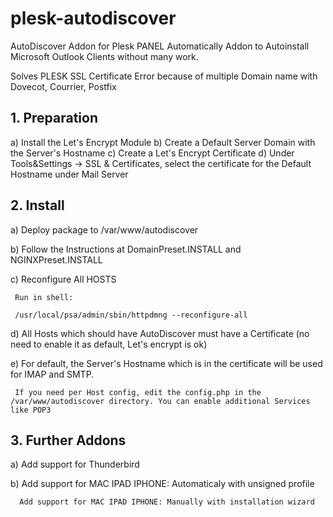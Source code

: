 # plesk-autodiscover
AutoDiscover Addon for Plesk PANEL
Automatically Addon to Autoinstall Microsoft Outlook Clients without many work.

Solves PLESK SSL Certificate Error because of multiple Domain name with Dovecot, Courrier, Postfix

## 1. Preparation
   a) Install the Let's Encrypt Module
   b) Create a Default Server Domain with the Server's Hostname
   c) Create a Let's Encrypt Certificate
   d) Under Tools&Settings -> SSL & Certificates, select the certificate for the Default Hostname under Mail Server
   

## 2. Install


  a) Deploy package to /var/www/autodiscover
  
  b) Follow the Instructions at DomainPreset.INSTALL and NGINXPreset.INSTALL
  
  c) Reconfigure All HOSTS
  
     Run in shell:
     
     /usr/local/psa/admin/sbin/httpdmng --reconfigure-all
     
  d) All Hosts which should have AutoDiscover must have a Certificate (no need to enable it as default, Let's encrypt is ok)
  
  e) For default, the Server's Hostname which is in the certificate will be used for IMAP and SMTP.
  
     If you need per Host config, edit the config.php in the /var/www/autodiscover directory. You can enable additional Services like POP3
     

## 3. Further Addons
   a) Add support for Thunderbird
   
   b) Add support for MAC IPAD IPHONE: Automaticaly with unsigned profile
   
      Add support for MAC IPAD IPHONE: Manually with installation wizard
